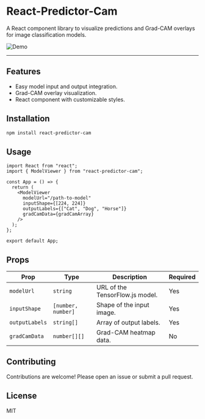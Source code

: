 # React-Predictor-Cam

A React component library to visualize predictions and Grad-CAM overlays for image classification models.

![Demo](path-to-demo-gif-or-screenshot)

---

## Features
- Easy model input and output integration.
- Grad-CAM overlay visualization.
- React component with customizable styles.


## Installation
```bash
npm install react-predictor-cam
```

## Usage
```tsx
import React from "react";
import { ModelViewer } from "react-predictor-cam";

const App = () => {
  return (
    <ModelViewer
      modelUrl="/path-to-model"
      inputShape={[224, 224]}
      outputLabels={["Cat", "Dog", "Horse"]}
      gradCamData={gradCamArray}
    />
  );
};

export default App;
```

## Props
| Prop          | Type          | Description                            | Required |
|---------------|---------------|----------------------------------------|----------|
| `modelUrl`    | `string`      | URL of the TensorFlow.js model.        | Yes      |
| `inputShape`  | `[number, number]` | Shape of the input image.           | Yes      |
| `outputLabels`| `string[]`    | Array of output labels.                | Yes      |
| `gradCamData` | `number[][]`  | Grad-CAM heatmap data.                 | No       |


## Contributing
Contributions are welcome! Please open an issue or submit a pull request.

## License
MIT

